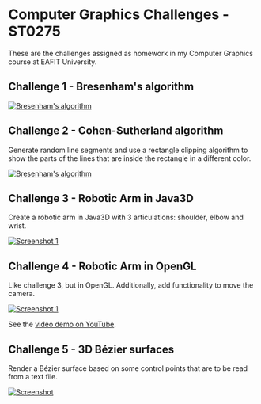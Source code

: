 Computer Graphics Challenges - ST0275
=====================================

These are the challenges assigned as homework in my Computer Graphics course at EAFIT University.

Challenge 1 - Bresenham's algorithm
-----------
[![Bresenham's algorithm](https://github.com/andmej/computer_graphics_challenges/raw/master/challenge1/pack/screenshot.png)](https://github.com/andmej/computer_graphics_challenges/blob/master/challenge1/Reto1/main.cpp)

Challenge 2 - Cohen-Sutherland algorithm
----------------------------------------
Generate random line segments and use a rectangle clipping algorithm to show the parts of the lines that are inside the rectangle in a different color.

[![Bresenham's algorithm](https://github.com/andmej/computer_graphics_challenges/raw/master/challenge2/pack/screenshot.png)](https://github.com/andmej/computer_graphics_challenges/blob/master/challenge2/challenge2/main.cpp)

Challenge 3 - Robotic Arm in Java3D
-------------------------

Create a robotic arm in Java3D with 3 articulations: shoulder, elbow and wrist.

[![Screenshot 1](https://github.com/andmej/computer_graphics_challenges/blob/master/challenge3/shots/1.png?raw=true)](https://github.com/andmej/computer_graphics_challenges/tree/master/challenge3)

Challenge 4 - Robotic Arm in OpenGL
-------------------------

Like challenge 3, but in OpenGL. Additionally, add functionality to move the camera.

[![Screenshot 1](https://github.com/andmej/computer_graphics_challenges/blob/master/challenge4/shots/shot.png?raw=true)](https://github.com/andmej/computer_graphics_challenges/tree/master/challenge4)

See the [video demo on YouTube](http://www.youtube.com/watch?v=SfxGiCqAHNg).

Challenge 5 - 3D Bézier surfaces
---------------------------------

Render a Bézier surface based on some control points that are to be read from a text file.

[![Screenshot](https://github.com/andmej/computer_graphics_challenges/blob/master/challenge5/pack/shot.png?raw=true)](https://github.com/andmej/computer_graphics_challenges/tree/master/challenge5)
